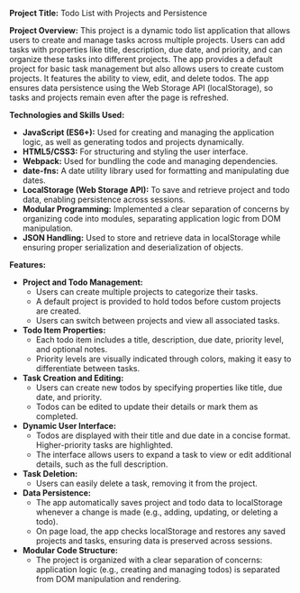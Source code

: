 <strong>Project Title:</strong> Todo List with Projects and Persistence

<strong>Project Overview:</strong>
This project is a dynamic todo list application that allows users to create and manage tasks across multiple projects. Users can add tasks with properties like title, description, due date, and priority, and can organize these tasks into different projects. The app provides a default project for basic task management but also allows users to create custom projects. It features the ability to view, edit, and delete todos. The app ensures data persistence using the Web Storage API (localStorage), so tasks and projects remain even after the page is refreshed.

<strong>Technologies and Skills Used:</strong>

<ul>
  <li><strong>JavaScript (ES6+):</strong> Used for creating and managing the application logic, as well as generating todos and projects dynamically.</li>
  <li><strong>HTML5/CSS3:</strong> For structuring and styling the user interface.</li>
  <li><strong>Webpack:</strong> Used for bundling the code and managing dependencies.</li>
  <li><strong>date-fns:</strong> A date utility library used for formatting and manipulating due dates.</li>
  <li><strong>LocalStorage (Web Storage API):</strong> To save and retrieve project and todo data, enabling persistence across sessions.</li>
  <li><strong>Modular Programming:</strong> Implemented a clear separation of concerns by organizing code into modules, separating application logic from DOM manipulation.</li>
  <li><strong>JSON Handling:</strong> Used to store and retrieve data in localStorage while ensuring proper serialization and deserialization of objects.</li>
</ul>

<strong>Features:</strong>

<ul>
  <li><strong>Project and Todo Management:</strong>
    <ul>
      <li>Users can create multiple projects to categorize their tasks.</li>
      <li>A default project is provided to hold todos before custom projects are created.</li>
      <li>Users can switch between projects and view all associated tasks.</li>
    </ul>
  </li>
  <li><strong>Todo Item Properties:</strong>
    <ul>
      <li>Each todo item includes a title, description, due date, priority level, and optional notes.</li>
      <li>Priority levels are visually indicated through colors, making it easy to differentiate between tasks.</li>
    </ul>
  </li>
  <li><strong>Task Creation and Editing:</strong>
    <ul>
      <li>Users can create new todos by specifying properties like title, due date, and priority.</li>
      <li>Todos can be edited to update their details or mark them as completed.</li>
    </ul>
  </li>
  <li><strong>Dynamic User Interface:</strong>
    <ul>
      <li>Todos are displayed with their title and due date in a concise format. Higher-priority tasks are highlighted.</li>
      <li>The interface allows users to expand a task to view or edit additional details, such as the full description.</li>
    </ul>
  </li>
  <li><strong>Task Deletion:</strong>
    <ul>
      <li>Users can easily delete a task, removing it from the project.</li>
    </ul>
  </li>
  <li><strong>Data Persistence:</strong>
    <ul>
      <li>The app automatically saves project and todo data to localStorage whenever a change is made (e.g., adding, updating, or deleting a todo).</li>
      <li>On page load, the app checks localStorage and restores any saved projects and tasks, ensuring data is preserved across sessions.</li>
    </ul>
  </li>
  <li><strong>Modular Code Structure:</strong>
    <ul>
      <li>The project is organized with a clear separation of concerns: application logic (e.g., creating and managing todos) is separated from DOM manipulation and rendering.</li>
    </ul>
  </li>
</ul>

